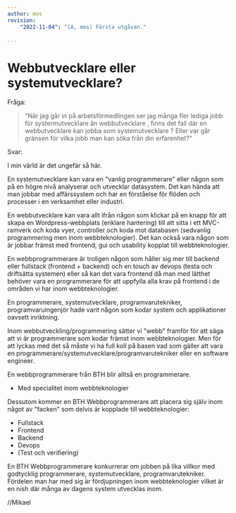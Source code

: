```yaml
---
author: mos
revision:
    "2022-11-04": "(A, mos) Första utgåvan."

...
```

Webbutvecklare eller systemutvecklare?
==================================

Fråga:

> "När jag går in på arbetsförmedlingen ser jag många fler lediga jobb för systermutvecklare än webbutvecklare , finns det fall där en webbutvecklare kan jobba som systemutvecklare ? Eller var går gränsen för vilka jobb man kan söka från din erfarenhet?"

Svar:

I min värld är det ungefär så här.

En systemutvecklare kan vara en "vanlig programmerare" eller någon som på en högre nivå analyserar och utvecklar datasystem. Det kan hända att man jobbar med affärssystem och har en förståelse för flöden och processer i en verksamhet eller industri.

En webbutvecklare kan vara allt ifrån någon som klickar på en knapp för att skapa en Wordpress-webbplats (enklare hantering) till att sitta i ett MVC-ramverk och koda vyer, controller och koda mot databasen (sedvanlig programmering men inom webbteknologier). Det kan också vara någon som är jobbar främst med frontend, gui och usability kopplat till webbteknologier.

En webbprogrammerare är troligen någon som håller sig mer till backend eller fullstack (frontend + backend) och en touch av devops (testa och driftsätta systemen) eller så kan det vara frontend då man med lätthet behöver vara en programmerare för att uppfylla alla krav på frontend i de områden vi har inom webbteknologier.

En programmerare, systemutvecklare, programvarutekniker, programvaruingenjör hade varit någon som kodar system och applikationer oavsett inriktning. 

Inom webbutveckling/programmering sätter vi "webb" framför för att säga att vi är programmerare som kodar främst inom webbteknologier. Men för att lyckas med det så måste vi ha full koll på basen vad som gäller att vara en programmerare/systemutvecklare/programvarutekniker eller en software engineer.

En webbprogrammerare från BTH blir alltså en programmerare.
* Med specialitet inom webbteknologier

Dessutom kommer en BTH Webbprogrammerare att placera sig själv inom något av "facken" som delvis är kopplade till webbteknologier:
* Fullstack
* Frontend
* Backend
* Devops
* (Test och verifiering)

En BTH Webbprogrammerare konkurrerar om jobben på lika villkor med godtycklig programmerare, systemutvecklare, programvarutekniker. Fördelen man har med sig är fördjupningen inom webbteknologier vilket är en nish där många av dagens system utvecklas inom.

//Mikael
